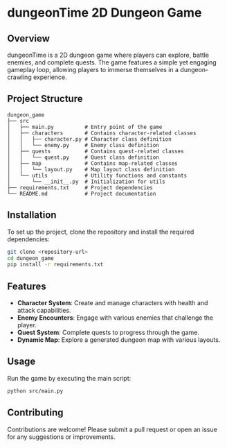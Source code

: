 # dungeonTime 2D Dungeon Game

## Overview
dungeonTime is a 2D dungeon game where players can explore, battle enemies, and complete quests. The game features a simple yet engaging gameplay loop, allowing players to immerse themselves in a dungeon-crawling experience.

## Project Structure
```
dungeon_game
├── src
│   ├── main.py          # Entry point of the game
│   ├── characters       # Contains character-related classes
│   │   ├── character.py # Character class definition
│   │   └── enemy.py     # Enemy class definition
│   ├── quests           # Contains quest-related classes
│   │   └── quest.py     # Quest class definition
│   ├── map              # Contains map-related classes
│   │   └── layout.py    # Map layout class definition
│   └── utils            # Utility functions and constants
│       └── __init__.py  # Initialization for utils
├── requirements.txt     # Project dependencies
└── README.md            # Project documentation
```

## Installation
To set up the project, clone the repository and install the required dependencies:

```bash
git clone <repository-url>
cd dungeon_game
pip install -r requirements.txt
```

## Features
- **Character System**: Create and manage characters with health and attack capabilities.
- **Enemy Encounters**: Engage with various enemies that challenge the player.
- **Quest System**: Complete quests to progress through the game.
- **Dynamic Map**: Explore a generated dungeon map with various layouts.

## Usage
Run the game by executing the main script:

```bash
python src/main.py
```

## Contributing
Contributions are welcome! Please submit a pull request or open an issue for any suggestions or improvements.